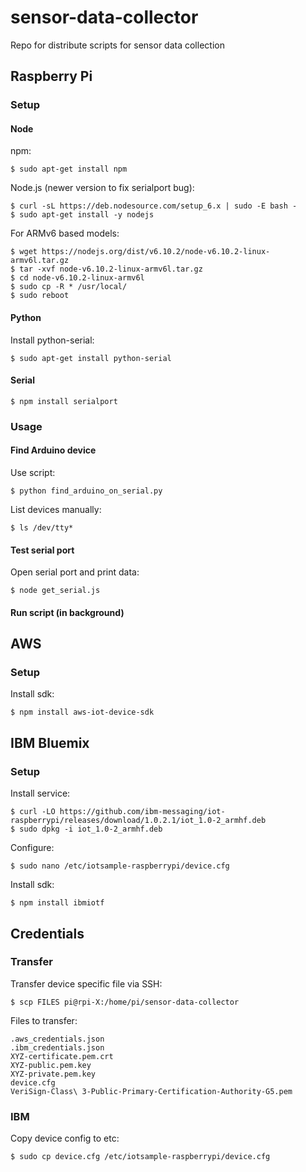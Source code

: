 # sensor-data-collector

Repo for distribute scripts for sensor data collection

## Raspberry Pi

### Setup

#### Node

npm:
```
$ sudo apt-get install npm
```

Node.js (newer version to fix serialport bug):
```
$ curl -sL https://deb.nodesource.com/setup_6.x | sudo -E bash -
$ sudo apt-get install -y nodejs
```

For ARMv6 based models:
```
$ wget https://nodejs.org/dist/v6.10.2/node-v6.10.2-linux-armv6l.tar.gz
$ tar -xvf node-v6.10.2-linux-armv6l.tar.gz
$ cd node-v6.10.2-linux-armv6l
$ sudo cp -R * /usr/local/
$ sudo reboot
```

#### Python

Install python-serial:
```
$ sudo apt-get install python-serial
```

#### Serial

```
$ npm install serialport
```

### Usage

#### Find Arduino device

Use script:
```
$ python find_arduino_on_serial.py
```

List devices manually:
```
$ ls /dev/tty*
```

#### Test serial port

Open serial port and print data:
```
$ node get_serial.js
```

#### Run script (in background)

## AWS

### Setup

Install sdk:
```
$ npm install aws-iot-device-sdk
```

## IBM Bluemix

### Setup

Install service:
```
$ curl -LO https://github.com/ibm-messaging/iot-raspberrypi/releases/download/1.0.2.1/iot_1.0-2_armhf.deb 
$ sudo dpkg -i iot_1.0-2_armhf.deb 
```

Configure:
```
$ sudo nano /etc/iotsample-raspberrypi/device.cfg
```

Install sdk:
```
$ npm install ibmiotf
```

## Credentials

### Transfer

Transfer device specific file via SSH:
```
$ scp FILES pi@rpi-X:/home/pi/sensor-data-collector
```

Files to transfer:
```
.aws_credentials.json
.ibm_credentials.json
XYZ-certificate.pem.crt
XYZ-public.pem.key
XYZ-private.pem.key
device.cfg
VeriSign-Class\ 3-Public-Primary-Certification-Authority-G5.pem
```

### IBM

Copy device config to etc:
```
$ sudo cp device.cfg /etc/iotsample-raspberrypi/device.cfg
```
